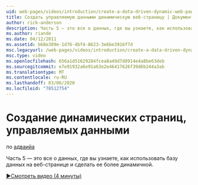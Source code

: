 ```yaml
---
uid: web-pages/videos/introduction/create-a-data-driven-dynamic-web-page
title: Создать управляемую данными динамическую веб-страницу | Документация Майкрософт
author: rick-anderson
description: Часть 5 — это все о данных, где вы узнаете, как использовать базу данных на веб-странице и сделать ее более динамичной.
ms.author: riande
ms.date: 04/12/2011
ms.assetid: b68e309e-1d76-4bf4-8623-3e6be3916f7d
msc.legacyurl: /web-pages/videos/introduction/create-a-data-driven-dynamic-web-page
msc.type: video
ms.openlocfilehash: 656a1d51629284fcea8a49d7d8914e4a8be63deb
ms.sourcegitcommit: e7e91932a6e91a63e2e46417626f39d6b244a3ab
ms.translationtype: MT
ms.contentlocale: ru-RU
ms.lasthandoff: 03/06/2020
ms.locfileid: "78512754"
---
```

# <a name="create-a-data-driven-dynamic-web-page"></a>Создание динамических страниц, управляемых данными

по [адваийа](https://twitter.com/Advaiyasolns)

Часть 5 — это все о данных, где вы узнаете, как использовать базу данных на веб-странице и сделать ее более динамичной.

[&#9654;Смотреть видео (4 минуты)](https://channel9.msdn.com/Blogs/ASP-NET-Site-Videos/create-a-data-driven-dynamic-web-page)
